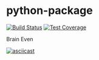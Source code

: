 # python-package

[![Build Status](https://travis-ci.com/nakiselev/python-project-lvl1.svg?branch=master)](https://travis-ci.com/nakiselev/python-project-lvl1)
[![Test Coverage](https://api.codeclimate.com/v1/badges/a99a88d28ad37a79dbf6/test_coverage)](https://codeclimate.com/github/codeclimate/codeclimate/test_coverage)

Brain Even

[![asciicast](https://asciinema.org/a/1PUfAkITT1sy5gXo8XmOuA4jV.svg)](https://asciinema.org/a/1PUfAkITT1sy5gXo8XmOuA4jV)
